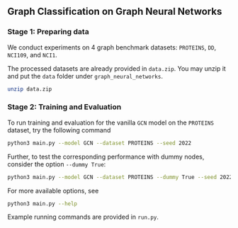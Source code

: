 ## Graph Classification on Graph Neural Networks

### Stage 1: Preparing data

We conduct experiments on 4 graph benchmark datasets: ```PROTEINS```, ```DD```, ```NCI109```, and ```NCI1```.

The processed datasets are already provided in `data.zip`. You may unzip it and put the `data` folder under `graph_neural_networks`.
```bash
unzip data.zip
```

### Stage 2: Training and Evaluation
To run training and evaluation for the vanilla `GCN` model on the ```PROTEINS``` dataset, try the following command

```bash
python3 main.py --model GCN --dataset PROTEINS --seed 2022
```

Further, to test the corresponding performance with dummy nodes, consider the option ``--dummy True``:
```bash
python3 main.py --model GCN --dataset PROTEINS --dummy True --seed 2022
```

For more available options, see
```bash
python3 main.py --help
```
Example running commands are provided in `run.py`.
